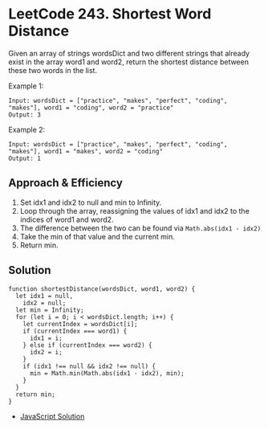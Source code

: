 # LeetCode 243. Shortest Word Distance
Given an array of strings wordsDict and two different strings that already exist in the array word1 and word2, return the shortest distance between these two words in the list.

 

Example 1:
```
Input: wordsDict = ["practice", "makes", "perfect", "coding", "makes"], word1 = "coding", word2 = "practice"
Output: 3
```
Example 2:
```
Input: wordsDict = ["practice", "makes", "perfect", "coding", "makes"], word1 = "makes", word2 = "coding"
Output: 1
```

## Approach & Efficiency
1. Set idx1 and idx2 to null and min to Infinity. 
1. Loop through the array, reassigning the values of idx1 and idx2 to the indices of word1 and word2.
1. The difference between the two can be found via `Math.abs(idx1 - idx2)`
1. Take the min of that value and the current min.
1. Return min. 

## Solution
```
function shortestDistance(wordsDict, word1, word2) {
  let idx1 = null,
    idx2 = null;
  let min = Infinity;
  for (let i = 0; i < wordsDict.length; i++) {
    let currentIndex = wordsDict[i];
    if (currentIndex === word1) {
      idx1 = i;
    } else if (currentIndex === word2) {
      idx2 = i;
    }
    if (idx1 !== null && idx2 !== null) {
      min = Math.min(Math.abs(idx1 - idx2), min);
    }
  }
  return min;
}
```

- [JavaScript Solution](./shortestDistance.js)

 

